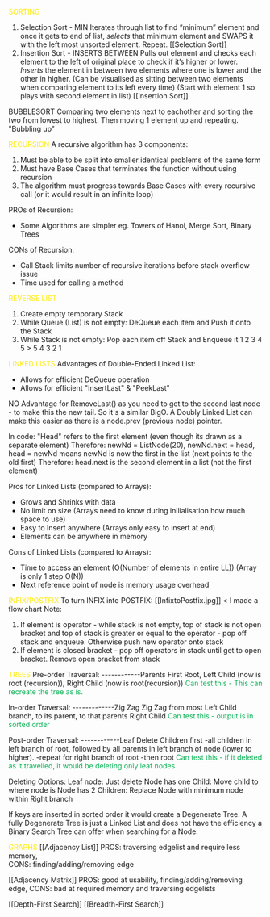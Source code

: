 
<span style="color:#ffea00">SORTING</span>
1. Selection Sort - MIN
Iterates through list to find “minimum” element and once it gets to end of list, _selects_ that minimum element and SWAPS it with the left most unsorted element. Repeat.
[[Selection Sort]]
2. Insertion Sort - INSERTS BETWEEN
Pulls out element and checks each element to the left of original place to check if it’s higher or lower. _Inserts_ the element in between two elements where one is lower and the other in higher. (Can be visualised as sitting between two elements when comparing element to its left every time)
(Start with element 1 so plays with second element in list)
[[Insertion Sort]]

BUBBLESORT 
Comparing two elements next to eachother and sorting the two from lowest to highest. Then moving 1 element up and repeating. "Bubbling up"

<span style="color:#ffea00">RECURSION</span>
A recursive algorithm has 3 components: 
1. Must be able to be split into smaller identical problems of the same form
2. Must have Base Cases that terminates the function without using recursion
3. The algorithm must progress towards Base Cases with every recursive call (or it would result in an infinite loop)

PROs of Recursion: 
- Some Algorithms are simpler eg. Towers of Hanoi, Merge Sort, Binary Trees

CONs of Recursion: 
- Call Stack limits number of recursive iterations before stack overflow issue
- Time used for calling a method



<span style="color:#ffea00">REVERSE LIST</span>
1. Create empty temporary Stack
2. While Queue (List) is not empty: DeQueue each item and Push it onto the Stack
3. While Stack is not empty: Pop each item off Stack and Enqueue it
1 2 3 4 5 > 5 4 3 2 1

<span style="color:#ffea00">LINKED LISTS</span>
Advantages of Double-Ended Linked List: 
- Allows for efficient DeQueue operation
- Allows for efficient "InsertLast" & "PeekLast"

NO Advantage for RemoveLast() as you need to get to the second last node - to make this the new tail. So it's a similar BigO. A Doubly Linked List can make this easier as there is a node.prev (previous node) pointer. 

In code: "Head" refers to the first element (even though its drawn as a separate element)
Therefore: 
		newNd = ListNode(20), newNd.next = head, head = newNd
	means
		newNd is now the first in the list (next points to the old first)
Therefore: 
		head.next is the second element in a list (not the first element)

Pros for Linked Lists (compared to Arrays):
- Grows and Shrinks with data 
- No limit on size (Arrays need to know during inilialisation how much space to use)
- Easy to Insert anywhere (Arrays only easy to insert at end)
- Elements can be anywhere in memory

Cons of Linked Lists (compared to Arrays):
- Time to access an element (O(Number of elements in entire LL)) (Array is only 1 step O(N))
- Next reference point of node is memory usage overhead


<span style="color:#ffea00">INFIX/POSTFIX</span>
To turn INFIX into POSTFIX: 
[[InfixtoPostfix.jpg]] < I made a flow chart
Note: 
 1. If element is operator - while stack is not empty, top of stack is not open bracket and top of stack is greater or equal to the operator - pop off stack and enqueue. Otherwise push new operator onto stack
 2. If element is closed bracket - pop off operators in stack until get to open bracket. Remove open bracket from stack


<span style="color:#ffea00">TREES</span>
 Pre-order Traversal: ------------Parents First
 Root, Left Child (now is root (recursion)), Right Child (now is root(recursion))
 <span style="color:#00b050">Can test this - This can recreate the tree as is. </span>
 
In-order Traversal: -------------Zig Zag
Zig Zag from most Left Child branch, to its parent, to that parents Right Child
<span style="color:#00b050">Can test this - output is in sorted order</span>

Post-order Traversal: ------------Leaf Delete
Children first 
-all children in left branch of root, followed by all parents in left branch of node (lower to higher). 
-repeat for right branch of root
-then root
<span style="color:#00b050">Can test this - if it deleted as it travelled, it would be deleting only leaf nodes</span> 

Deleting Options:
Leaf node: Just delete
Node has one Child:  Move child to where node is
Node has 2 Children:  Replace Node with minimum node within Right branch

If keys are inserted in sorted order it would create a Degenerate Tree. 
A fully Degenerate Tree is just a Linked List and does not have the efficiency a Binary Search Tree can offer when searching for a Node. 


<span style="color:#ffea00">GRAPHS</span>
[[Adjacency List]] 
PROS: traversing edgelist and require less memory,  
CONS: finding/adding/removing edge

[[Adjacency Matrix]] 
PROS: good at usability, finding/adding/removing edge,
CONS: bad at required memory and traversing edgelists

[[Depth-First Search]]
[[Breadth-First Search]]


